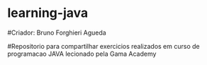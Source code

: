 # learning-java

#Criador: Bruno Forghieri Agueda

#Repositorio para compartilhar exercicios realizados em curso de programacao JAVA lecionado pela Gama Academy
